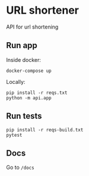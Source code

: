 # URL shortener

API for url shortening

## Run app
Inside docker:

```docker-compose up```

Locally:

```
pip install -r reqs.txt
python -m api.app
```

## Run tests

```
pip install -r reqs-build.txt
pytest
```


## Docs

Go to `/docs`
